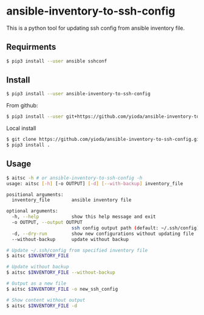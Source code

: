 # ansible-inventory-to-ssh-config
This is a python tool for updating ssh config from ansible inventory file.

## Requirments

``` bash
$ pip3 install --user ansible sshconf
```

## Install

``` bash
$ pip3 install --user ansible-inventory-to-ssh-config
```

From github:

``` bash
$ pip3 install --user git+https://github.com/yioda/ansible-inventory-to-ssh-config
```

Local install

``` bash
$ git clone https://github.com/yioda/ansible-inventory-to-ssh-config.git
$ pip3 install .
```

## Usage

``` bash
$ aitsc -h # or ansible-inventory-to-ssh-config -h
usage: aitsc [-h] [-o OUTPUT] [-d] [--with-backup] inventory_file

positional arguments:
  inventory_file        ansible inventory file

optional arguments:
  -h, --help            show this help message and exit
  -o OUTPUT, --output OUTPUT
                        ssh config output path (default: ~/.ssh/config)
  -d, --dry-run         show new configurations without updating file
  --without-backup      update without backup

# Update ~/.ssh/config from specified inventory file
$ aitsc $INVENTORY_FILE

# Update without backup
$ aitsc $INVENTORY_FILE --without-backup

# Output as a new file
$ aitsc $INVENTORY_FILE -o new_ssh_config

# Show content without output
$ aitsc $INVENTORY_FILE -d
```
